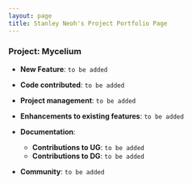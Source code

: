 ```yaml
---
layout: page
title: Stanley Neoh's Project Portfolio Page
---
```


### Project: Mycelium

* **New Feature**: `to be added`

* **Code contributed**: `to be added`

* **Project management**: `to be added`

* **Enhancements to existing features**: `to be added`

* **Documentation**:
  * **Contributions to UG**: `to be added`
  * **Contributions to DG**: `to be added`

* **Community**: `to be added`
